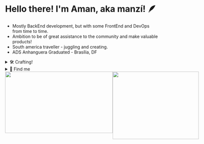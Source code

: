 # Hello there! I'm Aman, aka manzí! 🪶

- Mostly BackEnd development, but with some FrontEnd and DevOps from time to time.
- Ambition to be of great assistance to the community and make valuable products!
- South america traveller - juggling and creating.
- ADS Anhanguera Graduated - Brasília, DF

<details>
  <summary> 🛠️ Crafting! </summary>
	
![Python](https://img.shields.io/badge/python-3670A0?style=for-the-badge&logo=python&logoColor=ffdd54) ![JavaScript](https://img.shields.io/badge/javascript-%23323330.svg?style=for-the-badge&logo=javascript&logoColor=%23F7DF1E) ![HTML5](https://img.shields.io/badge/html5-%23E34F26.svg?style=for-the-badge&logo=html5&logoColor=white) ![CSS3](https://img.shields.io/badge/css3-%231572B6.svg?style=for-the-badge&logo=css3&logoColor=white) ![Django](https://img.shields.io/badge/django-%23092E20.svg?style=for-the-badge&logo=django&logoColor=white) ![Express.js](https://img.shields.io/badge/express.js-%23404d59.svg?style=for-the-badge&logo=express&logoColor=%2361DAFB) ![FastAPI](https://img.shields.io/badge/FastAPI-005571?style=for-the-badge&logo=fastapi) ![NodeJS](https://img.shields.io/badge/node.js-6DA55F?style=for-the-badge&logo=node.js&logoColor=white) ![Postgres](https://img.shields.io/badge/postgres-%23316192.svg?style=for-the-badge&logo=postgresql&logoColor=white) ![MySQL](https://img.shields.io/badge/mysql-4479A1.svg?style=for-the-badge&logo=mysql&logoColor=white) ![Docker](https://img.shields.io/badge/docker-%230db7ed.svg?style=for-the-badge&logo=docker&logoColor=white)
</details>

<details>
  <summary>👋 Find me </summary>

	We can chat about development or creations or poetic justice, or all of these things!
[![LinkedIn](https://img.shields.io/badge/LinkedIn-0077B5?style=for-the-badge&logo=linkedin&logoColor=white)](https://www.linkedin.com/in/aman-modesto-196a161b7/) [![Discord](https://img.shields.io/badge/Discord-7289DA?style=for-the-badge&logo=discord&logoColor=white)](https://discord.com/channels/@amanmdest/)
</details>

<div style="display: flex; justify-content: space-around;">
	
 <img src="https://github-readme-stats.vercel.app/api/top-langs/?username=amanmdest&theme=dark&hide_border=false&include_all_commits=false&count_private=false&layout=compact" width="350" height="200">

<img src="https://media2.giphy.com/media/v1.Y2lkPTc5MGI3NjExMXJxZGw0amlpNHh6Mnk2YmJwbDJvcHg2b2R6YXZ5aGllNmxzYXBjbyZlcD12MV9pbnRlcm5hbF9naWZfYnlfaWQmY3Q9Zw/PkCDv7CIK8d2M/giphy.gif" width="280" height="220">
</div>
